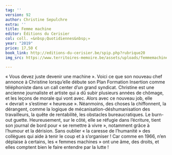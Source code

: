 ```yaml
---
tag: ''
version: 92
author: Christine Sepulchre
extra: ''
title: Femme machine
editor: Éditions du Cerisier
col: coll. «&nbsp;Quotidiennes&nbsp;»
year: "2019"
price: 17,50 €
book_link: http://editions-du-cerisier.be/spip.php?rubrique20
img_src: https://www.territoires-memoire.be/assets/uploads/femmemachine.jpg

---
```

«&nbsp;Vous devez juste devenir une machine&nbsp;». Voici ce que son nouveau chef annonce à Christine lorsqu’elle débute son Plan Formation Insertion comme téléphoniste dans un call center d’un grand syndicat. Christine est une ancienne journaliste et artiste qui a dû subir plusieurs années de chômage, et les leçons de morale qui vont avec. Alors avec ce nouveau job, elle «&nbsp;devrait&nbsp;» s’estimer «&nbsp;heureuse&nbsp;». Néanmoins, des choses la chiffonnent, la dérangent, comme la logique de mécanisation-déshumanisation des travailleurs, la quête de rentabilité, les obstacles bureaucratiques. Le burn-out guette. Heureusement, sur le côté, elle se réfugie dans l’écriture, tient son journal de bord pour «&nbsp;se remettre à vivre&nbsp;», notamment grâce à l’humour et la dérision. Sans oublier «&nbsp;la caresse de l’humanité&nbsp;» des collègues qui aide à tenir le coup et à s’organiser ! Car comme en 1966, n’en déplaise à certains, les «&nbsp;femmes machines&nbsp;» ont une âme, des droits, et elles comptent bien le faire entendre par la lutte !